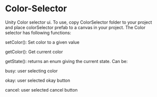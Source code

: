 # Color-Selector
Unity Color selector ui. To use, copy ColorSelector folder to your project
and place colorSelector prefab to a canvas in your project. The Color selector
has following functions:

setColor(): Set color to a given value

getColor(): Get current color

getState(): returns an enum giving the current state. Can be:

  busy: user selecting color
  
  okay: user selected okay button
  
  cancel: user selected cancel button
